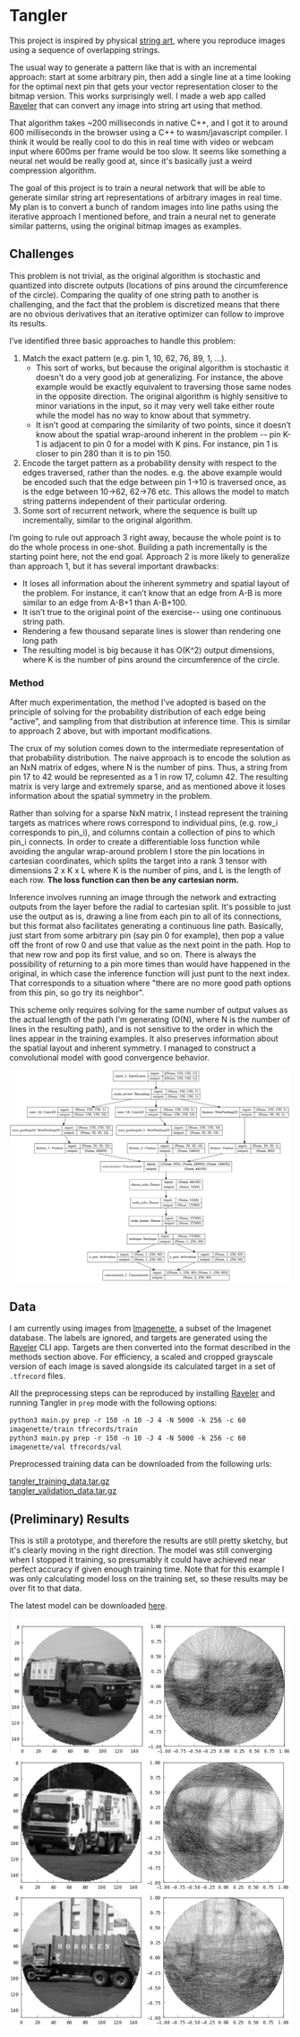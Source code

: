 # Tangler

This project is inspired by physical [string art](https://vimeo.com/175653201), where you reproduce images using a sequence of overlapping strings.

The usual way to generate a pattern like that is with an incremental approach: start at some arbitrary pin, then add a single line at a time looking for the optimal next pin that gets your vector representation closer to the bitmap version. This works surprisingly well. I made a web app called [Raveler](https://jperryhouts.github.io/raveler/) that can convert any image into string art using that method.

That algorithm takes ~200 milliseconds in native C++, and I got it to around 600 milliseconds in the browser using a C++ to wasm/javascript compiler. I think it would be really cool to do this in real time with video or webcam input where 600ms per frame would be too slow. It seems like something a neural net would be really good at, since it's basically just a weird compression algorithm.

The goal of this project is to train a neural network that will be able to generate similar string art representations of arbitrary images in real time. My plan is to convert a bunch of random images into line paths using the iterative approach I mentioned before, and train a neural net to generate similar patterns, using the original bitmap images as examples.

## Challenges

This problem is not trivial, as the original algorithm is stochastic and quantized into discrete outputs (locations of pins around the circumference of the circle). Comparing the quality of one string path to another is challenging, and the fact that the problem is discretized means that there are no obvious derivatives that an iterative optimizer can follow to improve its results.

I’ve identified three basic approaches to handle this problem:

1. Match the exact pattern (e.g. pin 1, 10, 62, 76, 89, 1, ...).
    - This sort of works, but because the original algorithm is stochastic it doesn't do a very good job at generalizing. For instance, the above example would be exactly equivalent to traversing those  same nodes in the opposite direction. The original algorithm is highly sensitive to minor variations in the input, so it may very well take either route while the model has no way to know about that symmetry.
    - It isn’t good at comparing the similarity of two points, since it doesn’t know about the spatial wrap-around inherent in the problem -- pin K-1 is adjacent to pin 0 for a model with K pins. For instance, pin 1 is closer to pin 280 than it is to pin 150.
2. Encode the target pattern as a probability density with respect to the edges traversed, rather than the nodes. e.g. the above example would be encoded such that the edge between pin 1->10 is traversed once, as is the edge between 10->62, 62->76 etc. This allows the model to match string patterns independent of their particular ordering.
3. Some sort of recurrent network, where the sequence is built up incrementally, similar to the original algorithm.

I’m going to rule out approach 3 right away, because the whole point is to do the whole process in one-shot. Building a path incrementally is the starting point here, not the end goal. Approach 2 is more likely to generalize than approach 1, but it has several important drawbacks:

- It loses all information about the inherent symmetry and spatial layout of the problem. For instance, it can’t know that an edge from A-B is more similar to an edge from A-B+1 than A-B+100.
- It isn’t true to the original point of the exercise-- using one continuous string path.
- Rendering a few thousand separate lines is slower than rendering one long path
- The resulting model is big because it has O(K^2) output dimensions, where K is the number of pins around the circumference of the circle.

### Method

After much experimentation, the method I've adopted is based on the principle of solving for the probability distribution of each edge being "active", and sampling from that distribution at inference time. This is similar to approach 2 above, but with important modifications.

The crux of my solution comes down to the intermediate representation of that probability distribution. The naive approach is to encode the solution as an NxN matrix of edges, where N is the number of pins. Thus, a string from pin 17 to 42 would be represented as a 1 in row 17, column 42. The resulting matrix is very large and extremely sparse, and as mentioned above it loses information about the spatial symmetry in the problem.

Rather than solving for a sparse NxN matrix, I instead represent the training targets as matrices where rows correspond to individual pins, (e.g. row_i corresponds to pin_i), and columns contain a collection of pins to which pin_i connects. In order to create a differentiable loss function while avoiding the angular wrap-around problem I store the pin locations in cartesian coordinates, which splits the target into a rank 3 tensor with dimensions 2 x K x L where K is the number of pins, and L is the length of each row. **The loss function can then be any cartesian norm.**

Inference involves running an image through the network and extracting outputs from the layer before the radial to cartesian split. It's possible to just use the output as is, drawing a line from each pin to all of its connections, but this format also facilitates generating a continuous line path. Basically, just start from some arbitrary pin (say pin 0 for example), then pop a value off the front of row 0 and use that value as the next point in the path. Hop to that new row and pop its first value, and so on. There is always the possibility of returning to a pin more times than would have happened in the original, in which case the inference function will just punt to the next index. That corresponds to a situation where "there are no more good path options from this pin, so go try its neighbor".

This scheme only requires solving for the same number of output values as the actual length of the path I'm generating (O(N), where N is the number of lines in the resulting path), and is not sensitive to the order in which the lines appear in the training examples. It also preserves information about the spatial layout and inherent symmetry. I managed to construct a convolutional model with good convergence behavior.

<a href="https://raw.githubusercontent.com/jperryhouts/Tangler/main/docs/architecture.png">
<img src="https://raw.githubusercontent.com/jperryhouts/Tangler/main/docs/architecture.png" width=500 />
</a>

## Data

I am currently using images from [Imagenette](https://github.com/fastai/imagenette), a subset of the Imagenet database. The labels are ignored, and targets are generated using the [Raveler](https://jperryhouts.github.io/raveler/) CLI app. Targets are then converted into the format described in the methods section above. For efficiency, a scaled and cropped grayscale version of each image is saved alongside its calculated target in a set of `.tfrecord` files.

All the preprocessing steps can be reproduced by installing [Raveler](https://jperryhouts.github.io/raveler/) and running Tangler in `prep` mode with the following options:

```
python3 main.py prep -r 150 -n 10 -J 4 -N 5000 -k 256 -c 60 imagenette/train tfrecords/train
python3 main.py prep -r 150 -n 10 -J 4 -N 5000 -k 256 -c 60 imagenette/val tfrecords/val
```

Preprocessed training data can be downloaded from the following urls:

[tangler_training_data.tar.gz](https://storage-9iudgkuqwurq6.s3-us-west-2.amazonaws.com/tangler_training_data_imagenette/tangler_training_data.tar.gz)  
[tangler_validation_data.tar.gz](https://storage-9iudgkuqwurq6.s3-us-west-2.amazonaws.com/tangler_training_data_imagenette/tangler_validation_data.tar.gz)

## (Preliminary) Results

This is still a prototype, and therefore the results are still pretty sketchy, but it's clearly moving in the right direction. The model was still converging when I stopped it training, so presumably it could have achieved near perfect accuracy if given enough training time. Note that for this example I was only calculating model loss on the training set, so these results may be over fit to that data.

The latest model can be downloaded [here](https://storage-9iudgkuqwurq6.s3-us-west-2.amazonaws.com/tangler_models/tangler_model_20210522-180656.tar.gz).

![example results](docs/examples.png)
